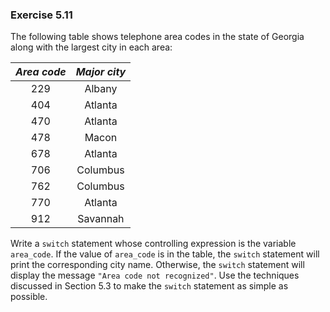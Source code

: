 ### Exercise 5.11
The following table shows telephone area codes in the state of Georgia along
with the largest city in each area:

| *Area code* | *Major city* |
| :---: | :---: |
| 229 | Albany |
| 404 | Atlanta |
| 470 | Atlanta |
| 478 | Macon |
| 678 | Atlanta |
| 706 | Columbus |
| 762 | Columbus |
| 770 | Atlanta |
| 912 | Savannah |

Write a `switch` statement whose controlling expression is the variable
`area_code`. If the value of `area_code` is in the table, the `switch` statement
will print the corresponding city name. Otherwise, the `switch` statement will
display the message `"Area code not recognized"`. Use the techniques discussed
in Section 5.3 to make the `switch` statement as simple as possible.
